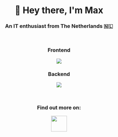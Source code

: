 <h1 align="center">👋 Hey there, I'm Max</h1>
<h3 align="center">An IT enthusiast from The Netherlands 🇳🇱</h3>
<p>&nbsp;</p>
<div align="center">
  <h3>Frontend</h3>
  <img src="https://skillicons.dev/icons?i=vue,js,html,css,tailwind,bootstrap,pinia,vite,postman"/>
  <h3>Backend</h3>
  <img src="https://skillicons.dev/icons?i=cs,java,spring,maven,php,mysql"/>
</div>
<p>&nbsp;</p>
<h3 align="center">Find out more on:</h3>
<p align="center">
  <a href="https://maxkruiswegt.com">
    <img src="https://maxkruiswegt.com/images/MKLogoLight.webp" height="50">
  </a>
</p>
